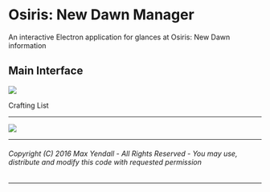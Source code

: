 # Osiris: New Dawn Manager
An interactive Electron application for glances at Osiris: New Dawn information

Main Interface
------
<p>
  <img src="https://github.com/Yendall/Osiris-New-Dawn-Manager/blob/master/screenshot_one.png">
</p>

Crafting List

------

<p>
  <img src="https://github.com/Yendall/Osiris-New-Dawn-Manager/blob/master/screenshot_two.png">
</p>

------

###### Copyright (C) 2016 Max Yendall - All Rights Reserved - You may use, distribute and modify this code with requested permission

------
